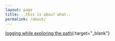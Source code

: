 ```yaml
---
layout: page
title: ..this is abou? what..
permalink: /about/
---
```


[logging while exploring the path](https://github.com/xvag){:target="_blank"}
